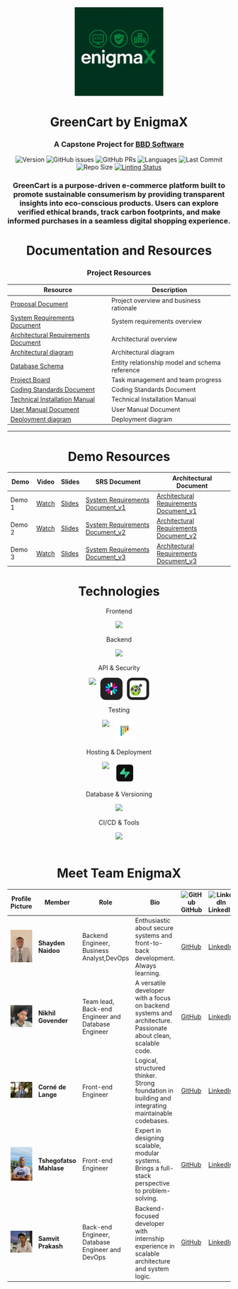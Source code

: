 <div align="center">
  <img 
    src="https://github.com/COS301-SE-2025/Green-Cart/blob/main/documents/image_assets/EnigmaX%20prop.png?raw=true" 
    alt="EnigmaX Logo"
    width="200" 
    height="auto"
  />
</div>
  <h1 align="center">GreenCart by EnigmaX</h1>
  <h3 align="center">A Capstone Project for <a href="https://www.bbd.co.za/">BBD Software</a></h3>

<div align="center">

![Version](https://img.shields.io/badge/version-1.3.3-007ACC?style=flat-square&logo=semantic-release&logoColor=white)
![GitHub issues](https://img.shields.io/github/issues/COS301-SE-2025/Green-Cart?style=flat-square&color=orange&logo=github)
![GitHub PRs](https://img.shields.io/github/issues-pr/COS301-SE-2025/Green-Cart?style=flat-square&color=purple&logo=git)
![Languages](https://img.shields.io/github/languages/count/COS301-SE-2025/Green-Cart?style=flat-square&color=informational&logo=code)
![Last Commit](https://img.shields.io/github/last-commit/COS301-SE-2025/Green-Cart?style=flat-square&color=success&logo=git)
![Repo Size](https://img.shields.io/github/repo-size/COS301-SE-2025/Green-Cart?style=flat-square&color=blueviolet&logo=database)
[![Linting Status](https://img.shields.io/github/actions/workflow/status/COS301-SE-2025/Green-Cart/linting.yml?style=flat-square&label=Linting&logo=githubactions&color=blue)](https://github.com/COS301-SE-2025/Green-Cart/actions/workflows/linting.yml)

</div>

<h3 align="center">
GreenCart is a purpose-driven e-commerce platform built to promote sustainable consumerism by providing transparent insights into eco-conscious products. Users can explore verified ethical brands, track carbon footprints, and make informed purchases in a seamless digital shopping experience.
</h3>

</p>


<h1 align="center">Documentation and Resources</h1>

<div align="center">
  
### Project Resources

| **Resource** | **Description** |
|-------------|-----------------|
| [Proposal Document](https://github.com/COS301-SE-2025/Green-Cart/blob/main/documents/GreenCart%20Proposal.pdf) | Project overview and business rationale |
| [System Requirements Document](https://github.com/COS301-SE-2025/Green-Cart/blob/main/documents/demo4/Requirements%20Specifications%20demo%204.pdf) | System requirements overview |
| [Architectural Requirements Document](https://drive.google.com/file/d/1SZjETqqjgVHrQhsVl2mFY23rODRF0T1i/view?usp=drive_link) | Architectural overview |
| [Architectural diagram](https://github.com/COS301-SE-2025/Green-Cart/blob/main/documents/diagrams/Architectural%20Diagram%20Final.pdf) | Architectural diagram |
| [Database Schema](https://github.com/COS301-SE-2025/Green-Cart/blob/documentation/documents/ERD%20diagram.png?raw=true) | Entity relationship model and schema reference |
| [Project Board](https://github.com/orgs/COS301-SE-2025/projects/198/views/2) | Task management and team progress |
| [Coding Standards Document](https://drive.google.com/file/d/1oBy16_S3lbmnHuiazgfxtMvLC79CkGZ1/view?usp=drive_link) | Coding Standards Document |
| [Technical Installation Manual](https://drive.google.com/file/d/16pzCOgkVLdSloA-3NRI789-gfFSZl0CB/view?usp=drive_link) | Technical Installation Manual |
| [User Manual Document](https://github.com/COS301-SE-2025/Green-Cart/blob/main/documents/demo3/User%20Manual%20Demo%203.pdf) | User Manual Document |
| [Deployment diagram](https://drive.google.com/file/d/1q7RqVPBF9ueTYiCGTMpVhl7TiY7Fmik5/view?usp=drive_link) | Deployment diagram |
---

<h1 align="center"> Demo Resources</h1>

| **Demo** | **Video** | **Slides** | **SRS Document** | **Architectural Document** |
|---------|-----------|------------|------------------|-----------------------------|
| Demo 1 | [Watch](https://drive.google.com/file/d/1x923JaubfP_FH0dgEdhZ3O-y96iFVVzO/view) | [Slides](https://www.canva.com/design/DAGoo0NOHOs/MpZHdfQEJuRwyW97PpcBaA/edit?utm_content=DAGoo0NOHOs&utm_campaign=designshare&utm_medium=link2&utm_source=sharebutton) | [System Requirements Document_v1](https://drive.google.com/file/d/1tUEFSQVjV-HfzKvjbx3_98__JOBLFUeK/view?usp=sharing) | [Architectural Requirements Document_v1](https://docs.google.com/document/d/1KUXww-AsuFPJi2uFpKgFf5PEZGdCYqKZ4R21-Tpzqzs/edit?usp=sharing) |
| Demo 2 |[Watch](https://drive.google.com/file/d/1JLZhZgI4QhDSkQFlCGH3h51MXt633Cyr/view?usp=sharing)  | [Slides](https://www.canva.com/design/DAGreB5l2ZA/c3Kde60qQsHp7J0Z71a6PA/edit?utm_content=DAGreB5l2ZA&utm_campaign=designshare&utm_medium=link2&utm_source=sharebutton) |[System Requirements Document_v2](https://docs.google.com/document/d/1SvLTt7jRWEveDAkH8mjZ0KU3gi2sbbJkxBVchZX8C90/edit?usp=sharing) | [Architectural Requirements Document_v2](https://docs.google.com/document/d/1OyPN69iiwEYnyEILYg3QLCZD4hVV_RGXj1c0Po-NOc0/edit?usp=sharing)
| Demo 3 |[Watch](https://drive.google.com/file/d/11YUlrIywMAlr4Ocu9FtwILmfIEuIKkP-/view?usp=sharing)  | [Slides](https://www.canva.com/design/DAGoo0NOHOs/MpZHdfQEJuRwyW97PpcBaA/edit?utm_content=DAGoo0NOHOs&utm_campaign=designshare&utm_medium=link2&utm_source=sharebutton) |[System Requirements Document_v3](https://drive.google.com/file/d/1OTeg3-nEN6adl3venqH7t1sF2RcOjNjl/view?usp=drive_link) | [Architectural Requirements Document_v3](https://drive.google.com/file/d/1SZjETqqjgVHrQhsVl2mFY23rODRF0T1i/view?usp=drive_link)
<h1 align="center">Technologies</h1>
<div align="center">

  <p>Frontend</p>
  <img src="https://skillicons.dev/icons?i=figma,react,vite"/>

  <p>Backend</p>
  <img src="https://skillicons.dev/icons?i=python"/> 

  <p>API & Security</p>
  <div style="display: flex; justify-content: center; gap: 10px;">
    <img src="https://skillicons.dev/icons?i=fastapi" />
    <img 
      src="https://github.com/COS301-SE-2025/Green-Cart/blob/main/documents/image_assets/177059352-fe91dcd5-e17b-4103-88ae-70d6d396cf85.png?raw=true" 
      width="50" height="50"
      style="border-radius: 12px; background-color: #222; padding: 6px; box-sizing: border-box;"
    />
    <!-- OpenAPI -->
    <img 
      src="https://raw.githubusercontent.com/COS301-SE-2025/Green-Cart/f9fbd43f4f1b396cd897f8f2e4cb1826a5acd370/assets/icons/openapi-1.svg" 
      width="50" height="50"
      style="border-radius: 12px; background-color: #222; padding: 6px; box-sizing: border-box;"
    />
  </div>

  <p>Testing</p>
  <div style="display: flex; justify-content: center; gap: 10px;">
    <img src="https://skillicons.dev/icons?i=jest" />
    <img 
      src="https://raw.githubusercontent.com/COS301-SE-2025/Green-Cart/25afb4c7a9feb2f646cb77ad75b9f3f432259b12/documents/pytest.svg" 
      width="50" height="50"
      style="background-color: #fff; border-radius: 12px; padding: 6px; box-sizing: border-box;"
    />
  </div>

  <p>Hosting & Deployment</p>
  <div style="display: flex; justify-content: center; gap: 10px;">
    <img src="https://skillicons.dev/icons?i=aws" />
    <img 
      src="https://github.com/COS301-SE-2025/Green-Cart/blob/main/documents/supabase.jpg?raw=true" 
      width="50" height="50"
      style="background-color: #fff; border-radius: 12px; padding: 6px; box-sizing: border-box;"
    />
  </div>

</div>


  <p>Database & Versioning</p>
  <img src="https://skillicons.dev/icons?i=postgresql,liquibase"/>

  <p>CI/CD & Tools</p>
  <img src="https://skillicons.dev/icons?i=git,githubactions"/>

</div>





<br>

<h1 align="center">Meet Team EnigmaX</h1>

| Profile Picture | Member                  | Role                                                | Bio                                                                                                            | ![GitHub](https://cdn.jsdelivr.net/gh/devicons/devicon/icons/github/github-original.svg) GitHub | ![LinkedIn](https://cdn.jsdelivr.net/gh/devicons/devicon/icons/linkedin/linkedin-original.svg) LinkedIn |
|-----------------|-------------------------|-----------------------------------------------------|---------------------------------------------------------------------------------------------------------------|--------------------------------------------------------------------------------------------------|----------------------------------------------------------------------------------------------------------|
| ![](https://github.com/COS301-SE-2025/Green-Cart/blob/main/documents/image_assets/shayden.jpeg?raw=true) | **Shayden Naidoo**      | Backend Engineer, Business Analyst,DevOps                | Enthusiastic about secure systems and front-to-back development. Always learning.           | [GitHub](https://github.com/ShaydenNaidoo)                                                   | [LinkedIn](https://www.linkedin.com/in/shayden-naidoo-b0a51b28b/)                             |
| ![](https://github.com/COS301-SE-2025/Green-Cart/blob/main/documents/image_assets/Nikhil.jpeg?raw=true) | **Nikhil Govender**     | Team lead, Back-end Engineer and Database Engineer  | A versatile developer with a focus on backend systems and architecture. Passionate about clean, scalable code. | [GitHub](https://github.com/nikhilpg12)                                                    | [LinkedIn](https://www.linkedin.com/in/nikhil-govender-2127b4193/)                            |
| ![](https://github.com/COS301-SE-2025/Green-Cart/blob/main/documents/image_assets/Corne.jpeg?raw=true) | **Corné de Lange**      | Front-end Engineer                                  | Logical, structured thinker. Strong foundation in building and integrating maintainable codebases.             | [GitHub](https://github.com/CornedeLange)                                                  | [LinkedIn](https://www.linkedin.com/in/corné-dl-2953a3355/)                                   |
| ![](https://github.com/COS301-SE-2025/Green-Cart/blob/main/documents/image_assets/tshego.png?raw=true) | **Tshegofatso Mahlase** | Front-end Engineer                                  | Expert in designing scalable, modular systems. Brings a full-stack perspective to problem-solving.             | [GitHub](https://github.com/Tshegofatso466)                                                | [LinkedIn](https://www.linkedin.com/in/tshegofatso-mahlase-13b8a2218/)                        |
| ![](https://github.com/COS301-SE-2025/Green-Cart/blob/main/documents/image_assets/Sam_New.jpeg?raw=true) | **Samvit Prakash**      | Back-end Engineer, Database Engineer and DevOps     | Backend-focused developer with internship experience in scalable architecture and system logic.                | [GitHub](https://github.com/SamvitPrakash-23525119)                                        | [LinkedIn](https://www.linkedin.com/in/samvit-prakash-4b8546298/)                             |

</div>




